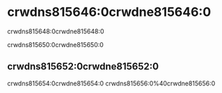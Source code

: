# crwdns815646:0crwdne815646:0

<p class="description">crwdns815648:0crwdne815648:0</p>

crwdns815650:0crwdne815650:0

## crwdns815652:0crwdne815652:0

crwdns815654:0crwdne815654:0 crwdns815656:0%40crwdne815656:0
